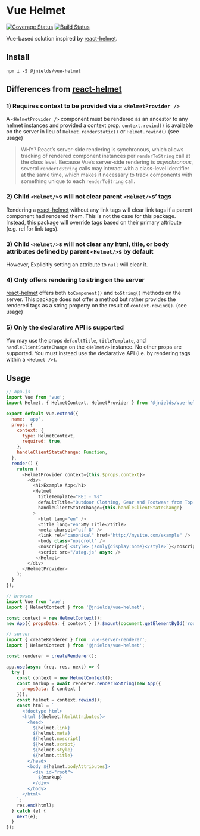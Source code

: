 # Vue Helmet

[![Coverage Status](https://coveralls.io/repos/github/jnields/vue-helmet/badge.svg?branch=master)](https://coveralls.io/github/jnields/vue-helmet?branch=master)
[![Build Status](https://travis-ci.org/jnields/vue-helmet.svg?branch=master)](https://travis-ci.org/jnields/vue-helmet)

Vue-based solution inspired by [react-helmet](https://github.com/nfl/react-helmet).

## Install

```
npm i -S @jnields/vue-helmet
```

## Differences from [react-helmet](https://github.com/nfl/react-helmet)

### 1) Requires context to be provided via a `<HelmetProvider />`

A `<HelmetProvider />` component must be rendered as an ancestor to any helmet instances and provided a context prop. `context.rewind()` is available on the server in lieu of `Helmet.renderStatic()` or `Helmet.rewind()` (see usage)

> WHY? React’s server-side rendering is synchronous, which allows tracking of rendered component instances per `renderToString` call at the class level. Because Vue’s server-side rendering is _asynchronous_, several `renderToString` calls may interact with a class-level identifier at the same time, which makes it necessary to track components with something unique to each `renderToString` call.

### 2) Child `<Helmet/>`s will not clear parent `<Helmet/>`s’ tags

Rendering a [react-helmet](https://github.com/nfl/react-helmet) without any link tags will clear link tags if a parent component had rendered them. This is not the case for this package. Instead, this package will override tags based on their primary attribute (e.g. rel for link tags).

### 3) Child `<Helmet/>`s will not clear any html, title, or body attributes defined by parent `<Helmet/>`s by default

However, Explicitly setting an attribute to `null` will clear it.

### 4) Only offers rendering to string on the server

[react-helmet](https://github.com/nfl/react-helmet) offers both `toComponent()` and `toString()` methods on the server. This package does not offer a method but rather provides the rendered tags as a string property on the result of `context.rewind()`. (see usage)

### 5) Only the declarative API is supported

You may use the props `defaultTitle`, `titleTemplate`, and `handleClientStateChange` on the `<Helmet/>` instance. No other props are supported. You must instead use the declarative API (i.e. by rendering tags within a `<Helmet />`).

## Usage

```js
// app.js
import Vue from 'vue';
import Helmet, { HelmetContext, HelmetProvider } from '@jnields/vue-helmet';

export default Vue.extend({
  name: 'app',
  props: {
    context: {
      type: HelmetContext,
      required: true,
    },
    handleClientStateChange: Function,
  },
  render() {
    return (
      <HelmetProvider context={this.$props.context}>
        <div>
          <h1>Example App</h1>
          <Helmet
            titleTemplate="REI - %s"
            defaultTitle="Outdoor Clothing, Gear and Footwear from Top Brands"
            handleClientStateChange={this.handleClientStateChange}
          >
            <html lang="en" />
            <title lang="en">My Title</title>
            <meta charset="utf-8" />
            <link rel="canonical" href="http://mysite.com/example" />
            <body class="noscroll" />
            <noscript>{`<style>.jsonly{display:none}</style>`}</noscript>
            <script src="/utag.js" async />
           </Helmet>
        </div>
      </HelmetProvider>
    );
  }
});
```

```js
// browser
import Vue from 'vue';
import { HelmetContext } from '@jnields/vue-helmet';

const context = new HelmetContext();
new App({ propsData: { context } }).$mount(document.getElementById('root'));
```

```js
// server
import { createRenderer } from 'vue-server-renderer';
import { HelmetContext } from '@jnields/vue-helmet';

const renderer = createRenderer();

app.use(async (req, res, next) => {
  try {
    const context = new HelmetContext();
    const markup = await renderer.renderToString(new App({
      propsData: { context }
    }));
    const helmet = context.rewind();
    const html = `
      <!doctype html>
      <html ${helmet.htmlAttributes}>
        <head>
          ${helmet.link}
          ${helmet.meta}
          ${helmet.noscript}
          ${helmet.script}
          ${helmet.style}
          ${helmet.title}
        </head>
        <body ${helmet.bodyAttributes}>
          <div id="root">
            ${markup}
          </div>
        </body>
      </html>
    `;
    res.end(html);    
  } catch (e) {
    next(e);
  }
});

```
